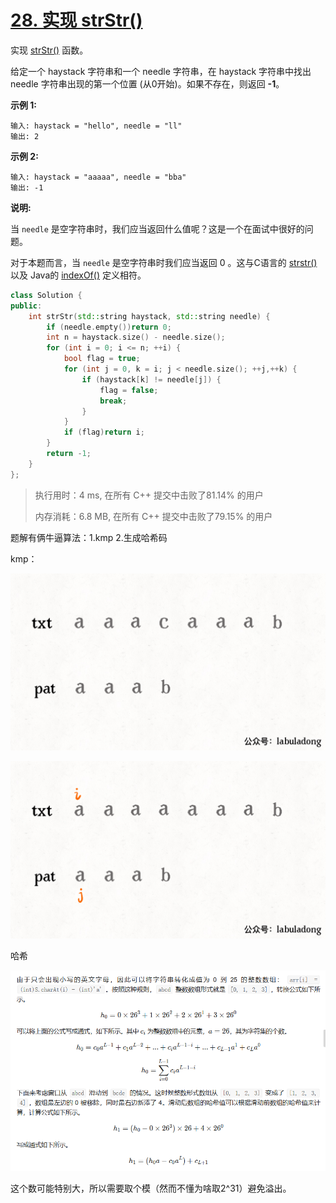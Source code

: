 # [28. 实现 strStr()](https://leetcode-cn.com/problems/implement-strstr/)

实现 [strStr()](https://baike.baidu.com/item/strstr/811469) 函数。

给定一个 haystack 字符串和一个 needle 字符串，在 haystack 字符串中找出 needle 字符串出现的第一个位置 (从0开始)。如果不存在，则返回 **-1**。

**示例 1:**

```
输入: haystack = "hello", needle = "ll"
输出: 2
```

**示例 2:**

```
输入: haystack = "aaaaa", needle = "bba"
输出: -1
```

**说明:**

当 `needle` 是空字符串时，我们应当返回什么值呢？这是一个在面试中很好的问题。

对于本题而言，当 `needle` 是空字符串时我们应当返回 0 。这与C语言的 [strstr()](https://baike.baidu.com/item/strstr/811469) 以及 Java的 [indexOf()](https://docs.oracle.com/javase/7/docs/api/java/lang/String.html#indexOf(java.lang.String)) 定义相符。

```c++
class Solution {
public:
    int strStr(std::string haystack, std::string needle) {
        if (needle.empty())return 0;
        int n = haystack.size() - needle.size();
        for (int i = 0; i <= n; ++i) {
            bool flag = true;
            for (int j = 0, k = i; j < needle.size(); ++j,++k) {
                if (haystack[k] != needle[j]) {
                    flag = false;
                    break;
                }
            }
            if (flag)return i;
        }
        return -1;
    }
};
```

> 执行用时：4 ms, 在所有 C++ 提交中击败了81.14% 的用户
>
> 内存消耗：6.8 MB, 在所有 C++ 提交中击败了79.15% 的用户

题解有俩牛逼算法：1.kmp 2.生成哈希码

kmp：

![kmp1](assets/24b5d2008b6979741e3406c549355c51e2637022682c1d29ff61aabaa67676ca-file_1568963023083)

![kmp2](assets/8e02ee035c94ce3f8897c9f0a15e3b4c8e029a0b8b6e9ab0c3189528089c3742-file_1568963023090)

哈希

![image-20200803195213039](assets/image-20200803195213039.png)

这个数可能特别大，所以需要取个模（然而不懂为啥取2^31）避免溢出。


